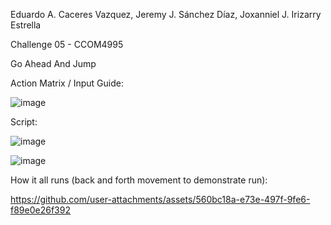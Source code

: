 Eduardo A. Caceres Vazquez, Jeremy J. Sánchez Díaz, Joxanniel J. Irizarry Estrella

Challenge 05 - CCOM4995

Go Ahead And Jump

Action Matrix / Input Guide: 

![image](https://github.com/user-attachments/assets/cba5bb49-7f7f-4b73-8644-a72a9e9fc945)

Script:

![image](https://github.com/user-attachments/assets/9c4898d9-bf3a-4d16-a890-7e7963bac7d0)

![image](https://github.com/user-attachments/assets/3bab269b-3ed2-4a7e-a599-f28f9e770316)

How it all runs (back and forth movement to demonstrate run):

https://github.com/user-attachments/assets/560bc18a-e73e-497f-9fe6-f89e0e26f392
